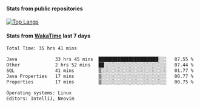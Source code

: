 #### Stats from public repositories

[![Top Langs](https://github-readme-stats.vercel.app/api/top-langs/?username=hyoghurt&layout=compact&exclude_repo=multiserver,docker_compose&langs_count=6)](https://github.com/anuraghazra/github-readme-stats)

#### Stats from [WakaTime](https://wakatime.com/@hyoghurt) last 7 days
<!--START_SECTION:waka-->

```txt
Total Time: 35 hrs 41 mins

Java              33 hrs 45 mins  ██████████████████████░░░   87.55 %
Other             2 hrs 52 mins   ██░░░░░░░░░░░░░░░░░░░░░░░   07.44 %
SQL               41 mins         ▒░░░░░░░░░░░░░░░░░░░░░░░░   01.77 %
Java Properties   17 mins         ▒░░░░░░░░░░░░░░░░░░░░░░░░   00.77 %
Properties        17 mins         ▒░░░░░░░░░░░░░░░░░░░░░░░░   00.75 %

Operating systems: Linux
Editors: IntelliJ, Neovim
```

<!--END_SECTION:waka-->
